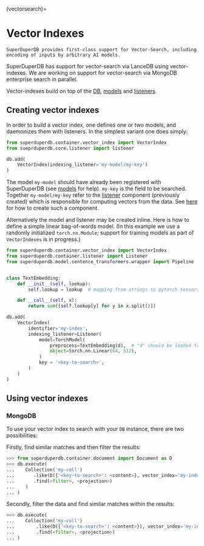 (vectorsearch)=
# Vector Indexes 

```{note}
SuperDuperDB provides first-class support for Vector-Search, including 
encoding of inputs by arbitrary AI models.
```

SuperDuperDB has support for vector-search via LanceDB using vector-indexes.
We are working on support for vector-search via MongoDB enterprise search in parallel.

Vector-indexes build on top of the [DB](db), [models](models) and [listeners](daemonize).

## Creating vector indexes

In order to build a vector index, one defines one or two models, and daemonizes them with listeners.
In the simplest variant one does simply:

```python
from superduperdb.container.vector_index import VectorIndex
from sueprduperdb.core.listener import listener

db.add(
    VectorIndex(indexing_listener='my-model/my-key')
)
```

The model `my-model` should have already been registered with SuperDuperDB (see [models](models) for help). `my-key` is the field to be searched. Together `my-model/my-key` refer to the [listener](daemonize) component (previously created) which is responsible for computing vectors from the data.
See [here](daemonize) for how to create such a component.

Alternatively the model and listener may be created inline. 
Here is how to define a simple linear bag-of-words model. (In this example we use a randomly initialized `torch.nn.Module`; support for training models as part of `VectorIndexes` is in progress.)

```python
from superduperdb.container.vector_index import VectorIndex
from superduperdb.container.listener import Listener
from superduperdb.model.sentence_transformers.wrapper import Pipeline


class TextEmbedding:
    def __init__(self, lookup):
        self.lookup = lookup  # mapping from strings to pytorch tensors

    def __call__(self, x):
        return sum([self.lookup[y] for y in x.split()])

db.add(
    VectorIndex(
        identifier='my-index',
        indexing_listener=Listener(
            model=TorchModel(
                preprocess=TextEmbedding(d),  # "d" should be loaded from disk
                object=torch.nn.Linear(64, 512),
            )
            key = '<key-to-search>',
        )
    )
)
```

## Using vector indexes

### MongoDB

To use your vector index to search with your `DB` instance, there are two possibilities:

Firstly, find similar matches and then filter the results:

```python
>>> from superduperdb.container.document import Document as D
>>> db.execute(
...    Collection('my-coll')
...       .like(D({'<key-to-search>': <content>}, vector_index='my-index')
...       .find(<filter>, <projection>)
...    )
... )
```

Secondly, filter the data and find similar matches within the results:

```python
>>> db.execute(
...    Collection('my-coll')
...        .like(D({'<key-to-search>': <content>}), vector_index='my-index')
...        .find(<filter>, <projection>)
... )
```